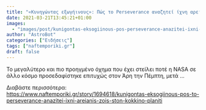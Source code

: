 ```yaml
---
title: "«Κυνηγώντας εξωγήινους»: Πώς το Perseverance αναζητεί ίχνη αρειανής ζωής στον Κόκκινο Πλανήτη"
date: 2021-03-21T13:45:21+01:00
images:
  - "images/post/kunigontas-eksogiinous-pos-perseverance-anazitei-ixni-areianis-zois-ston-kokkino-planiti.jpg"
author: "AstroBot"
categories: ["Ειδήσεις"]
tags: ["naftemporiki.gr"]
draft: false
---
```


Το μεγαλύτερο και πιο προηγμένο όχημα που έχει στείλει ποτέ η NASA σε άλλο κόσμο προσεδαφίστηκε επιτυχώς στον Άρη την Πέμπτη, μετά ...

Διαβάστε περισσότερα: https://www.naftemporiki.gr/story/1694618/kunigontas-eksogiinous-pos-to-perseverance-anazitei-ixni-areianis-zois-ston-kokkino-planiti
